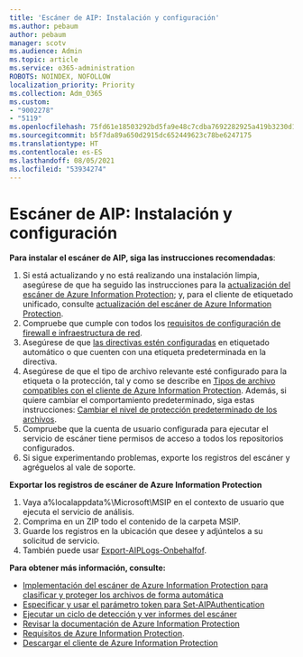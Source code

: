 ```yaml
---
title: 'Escáner de AIP: Instalación y configuración'
ms.author: pebaum
author: pebaum
manager: scotv
ms.audience: Admin
ms.topic: article
ms.service: o365-administration
ROBOTS: NOINDEX, NOFOLLOW
localization_priority: Priority
ms.collection: Adm_O365
ms.custom:
- "9002278"
- "5119"
ms.openlocfilehash: 75fd61e18503292bd5fa9e48c7cdba7692282925a419b3230d17448eab928ba0
ms.sourcegitcommit: b5f7da89a650d2915dc652449623c78be6247175
ms.translationtype: HT
ms.contentlocale: es-ES
ms.lasthandoff: 08/05/2021
ms.locfileid: "53934274"
---
```

# <a name="aip-scanner-installation-and-configuration"></a>Escáner de AIP: Instalación y configuración

**Para instalar el escáner de AIP, siga las instrucciones recomendadas**:

1. Si está actualizando y no está realizando una instalación limpia, asegúrese de que ha seguido las instrucciones para la [actualización del escáner de Azure Information Protection](https://docs.microsoft.com/azure/information-protection/rms-client/client-admin-guide#upgrading-the-azure-information-protection-scanner); y, para el cliente de etiquetado unificado, consulte [actualización del escáner de Azure Information Protection](https://docs.microsoft.com/azure/information-protection/rms-client/clientv2-admin-guide#upgrading-the-azure-information-protection-scanner).
2. Compruebe que cumple con todos los [requisitos de configuración de firewall e infraestructura de red](https://docs.microsoft.com/azure/information-protection/requirements#firewalls-and-network-infrastructure).
3. Asegúrese de que [las directivas estén configuradas](https://docs.microsoft.com/azure/information-protection/configure-policy) en etiquetado automático o que cuenten con una etiqueta predeterminada en la directiva.
4. Asegúrese de que el tipo de archivo relevante esté configurado para la etiqueta o la protección, tal y como se describe en [Tipos de archivo compatibles con el cliente de Azure Information Protection](https://docs.microsoft.com/azure/information-protection/rms-client/client-admin-guide-file-types#supported-file-types-for-classification-and-protection). Además, si quiere cambiar el comportamiento predeterminado, siga estas instrucciones: [Cambiar el nivel de protección predeterminado de los archivos](https://docs.microsoft.com/azure/information-protection/rms-client/client-admin-guide-file-types#changing-the-default-protection-level-of-files).
5. Compruebe que la cuenta de usuario configurada para ejecutar el servicio de escáner tiene permisos de acceso a todos los repositorios configurados.
6. Si sigue experimentando problemas, exporte los registros del escáner y agréguelos al vale de soporte.

**Exportar los registros de escáner de Azure Information Protection**

1. Vaya a%localappdata%\Microsoft\MSIP en el contexto de usuario que ejecuta el servicio de análisis.
2. Comprima en un ZIP todo el contenido de la carpeta MSIP.
3. Guarde los registros en la ubicación que desee y adjúntelos a su solicitud de servicio.
4. También puede usar [Export-AIPLogs-Onbehalfof](https://docs.microsoft.com/powershell/module/azureinformationprotection/export-aiplogs?view=azureipps).

**Para obtener más información, consulte:**
- [Implementación del escáner de Azure Information Protection para clasificar y proteger los archivos de forma automática](https://docs.microsoft.com/azure/information-protection/deploy-aip-scanner)
- [Especificar y usar el parámetro token para Set-AIPAuthentication](https://docs.microsoft.com/azure/information-protection/rms-client/client-admin-guide-powershell#specify-and-use-the-token-parameter-for-set-aipauthentication)
- [Ejecutar un ciclo de detección y ver informes del escáner](https://docs.microsoft.com/azure/information-protection/deploy-aip-scanner#run-a-discovery-cycle-and-view-reports-for-the-scanner)
- [Revisar la documentación de Azure Information Protection](https://docs.microsoft.com/azure/information-protection/what-is-information-protection)
- [Requisitos de Azure Information Protection](https://docs.microsoft.com/azure/information-protection/get-started/requirements).
- [Descargar el cliente de Azure Information Protection](https://www.microsoft.com/download/details.aspx?id=53018)
